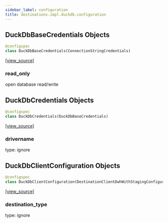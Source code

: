 ```yaml
---
sidebar_label: configuration
title: destinations.impl.duckdb.configuration
---
```


## DuckDbBaseCredentials Objects

```python
@configspec
class DuckDbBaseCredentials(ConnectionStringCredentials)
```

[[view_source]](https://github.com/dlt-hub/dlt/blob/3739c9ac839aafef713f6d5ebbc6a81b2a39a1b0/dlt/destinations/impl/duckdb/configuration.py#L22)

### read\_only

open database read/write

## DuckDbCredentials Objects

```python
@configspec
class DuckDbCredentials(DuckDbBaseCredentials)
```

[[view_source]](https://github.com/dlt-hub/dlt/blob/3739c9ac839aafef713f6d5ebbc6a81b2a39a1b0/dlt/destinations/impl/duckdb/configuration.py#L97)

### drivername

type: ignore

## DuckDbClientConfiguration Objects

```python
@configspec
class DuckDbClientConfiguration(DestinationClientDwhWithStagingConfiguration)
```

[[view_source]](https://github.com/dlt-hub/dlt/blob/3739c9ac839aafef713f6d5ebbc6a81b2a39a1b0/dlt/destinations/impl/duckdb/configuration.py#L198)

### destination\_type

type: ignore

